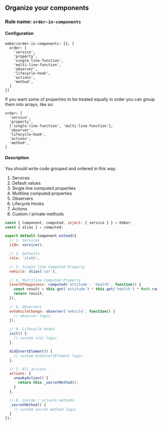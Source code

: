 ## Organize your components

### Rule name: `order-in-components`

#### Configuration

```
ember/order-in-components: [2, {
  order: [
    'service',
    'property',
    'single-line-function',
    'multi-line-function',
    'observer',
    'lifecycle-hook',
    'actions',
    'method',
  ]
}]
```

If you want some of properties to be treated equally in order you can group them into arrays, like so:

```
order: [
  'service',
  'property',
  ['single-line-function', 'multi-line-function'],
  'observer',
  'lifecycle-hook',
  'actions',
  'method',
]
```

#### Description

You should write code grouped and ordered in this way:

1. Services
2. Default values
3. Single line computed properties
4. Multiline computed properties
5. Observers
6. Lifecycle Hooks
7. Actions
8. Custom / private methods

```javascript
const { Component, computed, inject: { service } } = Ember;
const { alias } = computed;

export default Component.extend({
  // 1. Services
  i18n: service(),

  // 2. Defaults
  role: 'sloth',

  // 3. Single line Computed Property
  vehicle: alias('car'),

  // 4. Multiline Computed Property
  levelOfHappiness: computed('attitude', 'health', function() {
    const result = this.get('attitude') * this.get('health') * Math.random();
    return result;
  }),

  // 5. Observers
  onVahicleChange: observer('vehicle', function() {
    // observer logic
  }),

  // 6. Lifecycle Hooks
  init() {
    // custom init logic
  },

  didInsertElement() {
    // custom didInsertElement logic
  },

  // 7. All actions
  actions: {
    sneakyAction() {
      return this._secretMethod();
    }
  },

  // 8. Custom / private methods
  _secretMethod() {
    // custom secret method logic
  }
});
```
